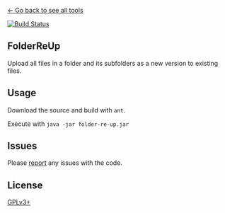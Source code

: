 [← Go back to see all tools](https://github.com/MarcoFalke/wiki-java-tools#wiki-tools)

[![Build Status](https://travis-ci.org/MarcoFalke/wiki-java-tools.svg?branch=folder-re-up)](https://travis-ci.org/MarcoFalke/wiki-java-tools)

## FolderReUp
Upload all files in a folder and its subfolders as a new version to existing files.

## Usage
Download the source and build with ```ant```.

Execute with ```java -jar folder-re-up.jar```

## Issues
Please [report](https://github.com/MarcoFalke/wiki-java-tools/issues/new?title=Template%3A) any issues with the code.

## License
[GPLv3+](COPYING.GPL)

